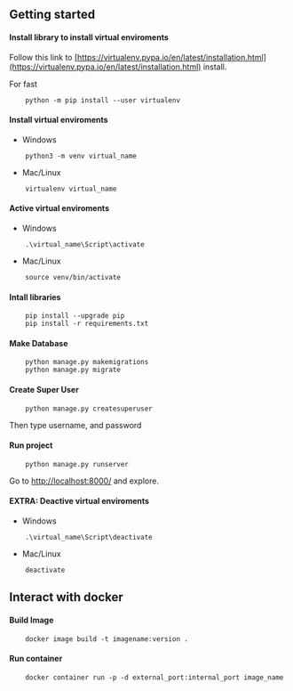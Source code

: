 ## Getting started

#### Install library to install virtual enviroments

Follow this link to [https://virtualenv.pypa.io/en/latest/installation.html](https://virtualenv.pypa.io/en/latest/installation.html) install.

For fast
```
    python -m pip install --user virtualenv
```

#### Install virtual enviroments

* Windows
```
    python3 -m venv virtual_name
```

* Mac/Linux
```
    virtualenv virtual_name
```

#### Active virtual enviroments

* Windows
```
    .\virtual_name\Script\activate
```

* Mac/Linux
```
    source venv/bin/activate
```

#### Intall libraries
```
    pip install --upgrade pip
    pip install -r requirements.txt
```

#### Make Database
```
    python manage.py makemigrations
    python manage.py migrate
```

#### Create Super User 
```
    python manage.py createsuperuser
```
Then type username, and password

#### Run project
```
    python manage.py runserver
```

Go to [http://localhost:8000/](http://localhost:8000/) and explore.

#### EXTRA: Deactive virtual enviroments

* Windows
```
    .\virtual_name\Script\deactivate
```

* Mac/Linux
```
    deactivate
```

## Interact with docker

#### Build Image
```
    docker image build -t imagename:version . 
```

#### Run container
```
    docker container run -p -d external_port:internal_port image_name
```